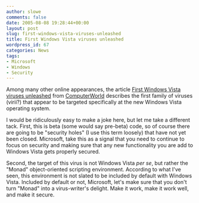 ```yaml
---
author: slowe
comments: false
date: 2005-08-08 19:28:44+00:00
layout: post
slug: first-windows-vista-viruses-unleashed
title: First Windows Vista viruses unleashed
wordpress_id: 67
categories: News
tags:
- Microsoft
- Windows
- Security
---
```


Among many other online appearances, the article [First Windows Vista viruses unleashed](http://www.computerworld.com/securitytopics/security/story/0,10801,103682,00.html) from [ComputerWorld](http://www.computerworld.com) describes the first family of viruses (virii?) that appear to be targeted specifically at the new Windows Vista operating system.

I would be ridiculously easy to make a joke here, but let me take a different tack. First, this is beta (some would say pre-beta) code, so of course there are going to be "security holes" (I use this term loosely) that have not yet been closed. Microsoft, take this as a signal that you need to continue to focus on security and making sure that any new functionality you are add to Windows Vista gets properly secured.

Second, the target of this virus is not Windows Vista _per se_, but rather the "Monad" object-oriented scripting environment. According to what I've seen, this environment is not slated to be included by default with Windows Vista. Included by default or not, Microsoft, let's make sure that you don't turn "Monad" into a virus-writer's delight. Make it work, make it work well, and make it secure.
